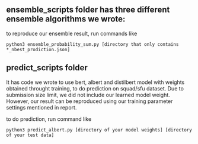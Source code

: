 ## ensemble_scripts folder has three different ensemble algorithms we wrote:

to reproduce our ensemble result, run commands like

```
python3 ensemble_probability_sum.py [directory that only contains *_nbest_prodiction.json]
```

## predict_scripts folder

It has code we wrote to use bert, albert and distilbert model with weights obtained throught training, to do prediction on squad/sfu dataset. Due to submission size limit, we did not include our learned model weight. However, our result can be reproduced using our training parameter settings mentioned in report.

to do prediction, run command like 

```
python3 predict_albert.py [directory of your model weights] [directory of your test data]
```